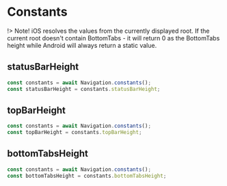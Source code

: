 # Constants

!&gt; Note! iOS resolves the values from the currently displayed root. If the current root doesn't contain BottomTabs - it will return 0 as the BottomTabs height while Android will always return a static value.

## statusBarHeight

```javascript
const constants = await Navigation.constants();
const statusBarHeight = constants.statusBarHeight;
```

## topBarHeight

```javascript
const constants = await Navigation.constants();
const topBarHeight = constants.topBarHeight;
```

## bottomTabsHeight

```javascript
const constants = await Navigation.constants();
const bottomTabsHeight = constants.bottomTabsHeight;
```

